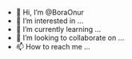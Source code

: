 - 👋 Hi, I’m @BoraOnur
- 👀 I’m interested in ...
- 🌱 I’m currently learning ...
- 💞️ I’m looking to collaborate on ...
- 📫 How to reach me ...

<!---
BoraOnur/BoraOnur is a ✨ special ✨ repository because its `README.md` (this file) appears on your GitHub profile.
You can click the Preview link to take a look at your changes.
--->
